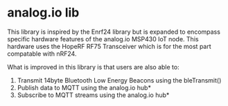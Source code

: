 analog.io lib
======

This library is inspired by the Enrf24 library but is expanded to encompass specific hardware features of the analog.io MSP430 IoT node.  This hardware uses the HopeRF RF75 Transceiver which is for the most part compatable with nRF24.

What is improved in this library is that users are also able to:
1) Transmit 14byte Bluetooth Low Energy Beacons using the bleTransmit()
2) Publish data to MQTT using the analog.io hub*
3) Subscribe to MQTT streams using the analog.io hub*

